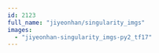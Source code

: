 ```yaml
---
id: 2123
full_name: "jiyeonhan/singularity_imgs"
images: 
  - "jiyeonhan-singularity_imgs-py2_tf17"
---
```

